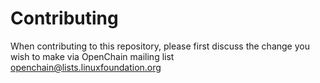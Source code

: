 # Contributing

When contributing to this repository, please first discuss the change you wish to make via OpenChain mailing list <openchain@lists.linuxfoundation.org>